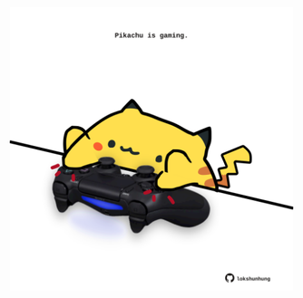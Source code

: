 <!-- built at 14/06/2021, 12:03:33 UTC -->
<p align="center">
  <img width="500" height="500" src="./ReadmeImage.svg">
</p>
